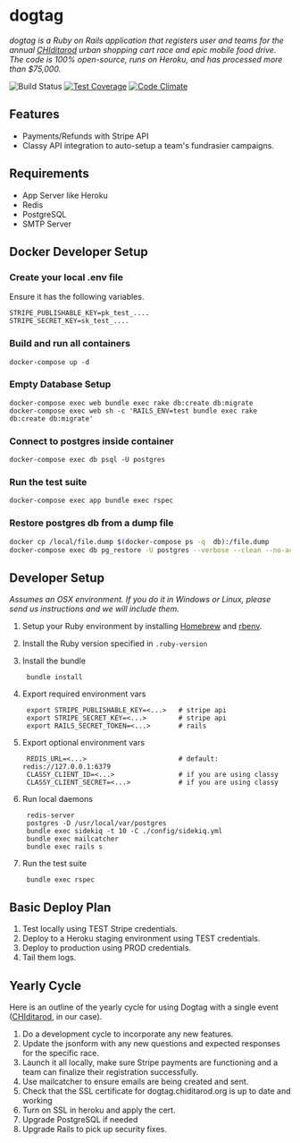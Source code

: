 dogtag
======

*dogtag is a Ruby on Rails application that registers user and teams for the annual [CHIditarod](http://chiditarod.org) urban shopping cart race and epic mobile food drive.  The code is 100% open-source, runs on Heroku, and has processed more than $75,000.*

![Build Status](https://travis-ci.org/chiditarod/dogtag.svg?branch=master)
[![Test Coverage](https://codeclimate.com/github/chiditarod/dogtag/badges/coverage.svg)](https://codeclimate.com/github/chiditarod/dogtag/coverage)
[![Code Climate](https://codeclimate.com/github/chiditarod/dogtag.png)](https://codeclimate.com/github/chiditarod/dogtag)

Features
--------
- Payments/Refunds with Stripe API
- Classy API integration to auto-setup a team's fundrasier campaigns.

Requirements
------------
- App Server like Heroku
- Redis
- PostgreSQL
- SMTP Server

Docker Developer Setup
----------------------

### Create your local .env file

Ensure it has the following variables.

    STRIPE_PUBLISHABLE_KEY=pk_test_....
    STRIPE_SECRET_KEY=sk_test_....

### Build and run all containers

    docker-compose up -d
    
### Empty Database Setup

    docker-compose exec web bundle exec rake db:create db:migrate
    docker-compose exec web sh -c 'RAILS_ENV=test bundle exec rake db:create db:migrate'
    
### Connect to postgres inside container

    docker-compose exec db psql -U postgres

### Run the test suite

    docker-compose exec app bundle exec rspec

### Restore postgres db from a dump file

```bash
docker cp /local/file.dump $(docker-compose ps -q  db):/file.dump
docker-compose exec db pg_restore -U postgres --verbose --clean --no-acl --no-owner -h localhost -d dogtag_development /file.dump
```

Developer Setup
---------------
*Assumes an OSX environment. If you do it in Windows or Linux, please send us instructions and we will include them.*

1. Setup your Ruby environment by installing [Homebrew](https://github.com/Homebrew/homebrew) and [rbenv](https://github.com/rbenv/rbenv).

1. Install the Ruby version specified in `.ruby-version`

1. Install the bundle

        bundle install

1. Export required environment vars

        export STRIPE_PUBLISHABLE_KEY=<...>   # stripe api
        export STRIPE_SECRET_KEY=<...>        # stripe api
        export RAILS_SECRET_TOKEN=<...>       # rails

1. Export optional environment vars

        REDIS_URL=<...>                       # default: redis://127.0.0.1:6379
        CLASSY_CLIENT_ID=<...>                # if you are using classy
        CLASSY_CLIENT_SECRET=<...>            # if you are using classy

1. Run local daemons

        redis-server
        postgres -D /usr/local/var/postgres
        bundle exec sidekiq -t 10 -C ./config/sidekiq.yml
        bundle exec mailcatcher
        bundle exec rails s

1. Run the test suite

        bundle exec rspec


Basic Deploy Plan
-----------------
1. Test locally using TEST Stripe credentials.
2. Deploy to a Heroku staging environment using TEST credentials.
3. Deploy to production using PROD credentials.
4. Tail them logs.


Yearly Cycle
------------
Here is an outline of the yearly cycle for using Dogtag with a single event ([CHIditarod](http://www.chiditarod.org), in our case).

1. Do a development cycle to incorporate any new features.
1. Update the jsonform with any new questions and expected responses for the specific race.
1. Launch it all locally, make sure Stripe payments are functioning and a team can finalize their registration successfully.
1. Use mailcatcher to ensure emails are being created and sent.
1. Check that the SSL certificate for dogtag.chiditarod.org is up to date and working
1. Turn on SSL in heroku and apply the cert.
1. Upgrade PostgreSQL if needed
1. Upgrade Rails to pick up security fixes.
